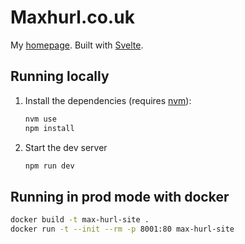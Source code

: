 # Maxhurl.co.uk

My [homepage](https://www.maxhurl.co.uk/). Built with [Svelte](https://svelte.dev/).


## Running locally



1. Install the dependencies (requires [nvm](https://github.com/nvm-sh/nvm)):

	```bash
	nvm use 
	npm install
	```

2. Start the dev server

	```bash
	npm run dev
	```


## Running in prod mode with docker

```bash
docker build -t max-hurl-site .
docker run -t --init --rm -p 8001:80 max-hurl-site
```